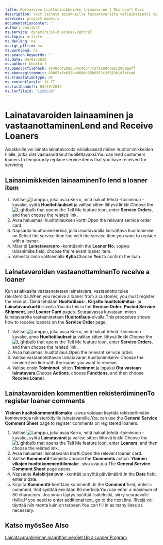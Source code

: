 ```yaml
---
title: Korvaavien huoltonimikkeiden lainaaminen | Microsoft Docs
description: Voit lainata asiakkaille lainatavaroita väliaikaisesti niiden huoltonimikkeiden tilalle, jotka olet vastaanottanut huollettavaksi.
services: project-madeira
documentationcenter: ''
author: bholtorf
ms.service: dynamics365-business-central
ms.topic: article
ms.devlang: na
ms.tgt_pltfrm: na
ms.workload: na
ms.search.keywords: ''
ms.date: 04/01/2019
ms.author: bholtorf
ms.openlocfilehash: 9b48cbf20e5324c4d347caf1a60cb9bc296aaaff
ms.sourcegitcommit: 60b87e5eb32bb408dd65b9855c29159b1dfbfca8
ms.translationtype: HT
ms.contentlocale: fi-FI
ms.lasthandoff: 04/29/2019
ms.locfileid: "1250639"
---
```

# <a name="lend-and-receive-loaners"></a><span data-ttu-id="fa6ec-103">Lainatavaroiden lainaaminen ja vastaanottaminen</span><span class="sxs-lookup"><span data-stu-id="fa6ec-103">Lend and Receive Loaners</span></span>
<span data-ttu-id="fa6ec-104">Asiakkaille voi lainata lainatavaroita väliaikaisesti niiden huoltonimikkeiden tilalle, jotka olet vastaanottanut huollettavaksi.</span><span class="sxs-lookup"><span data-stu-id="fa6ec-104">You can lend customers loaners to temporarily replace service items that you have received for servicing.</span></span>  
  
## <a name="to-lend-a-loaner-item"></a><span data-ttu-id="fa6ec-105">Lainanimikkeiden lainaaminen</span><span class="sxs-lookup"><span data-stu-id="fa6ec-105">To lend a loaner item</span></span>    
1. <span data-ttu-id="fa6ec-106">Valitse ![Lamppu, joka avaa Kerro, mitä haluat tehdä -toiminnon](media/ui-search/search_small.png "Kerro, mitä haluat tehdä") -kuvake, syötä **Huoltotilaukset** ja valitse sitten liittyvä linkki.</span><span class="sxs-lookup"><span data-stu-id="fa6ec-106">Choose the ![Lightbulb that opens the Tell Me feature](media/ui-search/search_small.png "Tell me what you want to do") icon, enter **Service Orders**, and then choose the related link.</span></span>  
2. <span data-ttu-id="fa6ec-107">Avaa haluamasi huoltotilauksen kortti.</span><span class="sxs-lookup"><span data-stu-id="fa6ec-107">Open the relevant service order card.</span></span>  
3. <span data-ttu-id="fa6ec-108">Napsauta huoltonimikeriviä, jolla lainatavaralla korvattava huoltonimike on.</span><span class="sxs-lookup"><span data-stu-id="fa6ec-108">Select the service item line with the service item you want to replace with a loaner.</span></span>  
4. <span data-ttu-id="fa6ec-109">Määritä **Lainatavaranro** -kenttään</span><span class="sxs-lookup"><span data-stu-id="fa6ec-109">In the **Loaner No.**</span></span> <span data-ttu-id="fa6ec-110">sopiva lainanimike.</span><span class="sxs-lookup"><span data-stu-id="fa6ec-110">field, choose the relevant loaner item.</span></span>  
5. <span data-ttu-id="fa6ec-111">Vahvista laina valitsemalla **Kyllä**.</span><span class="sxs-lookup"><span data-stu-id="fa6ec-111">Choose **Yes** to confirm the loan.</span></span>  

## <a name="to-receive-a-loaner"></a><span data-ttu-id="fa6ec-112">Lainatavaroiden vastaanottaminen</span><span class="sxs-lookup"><span data-stu-id="fa6ec-112">To receive a loaner</span></span>  
<span data-ttu-id="fa6ec-113">Kun asiakkaalta vastaanotetaan lainatavara, vastaanotto tulee rekisteröidä.</span><span class="sxs-lookup"><span data-stu-id="fa6ec-113">When you receive a loaner from a customer, you must register the receipt.</span></span> <span data-ttu-id="fa6ec-114">Tämä tehdään **Huoltotilaus**-, **Kirjattu huoltotoimitus**- ja **Lainatavarakortti**-sivuilla.</span><span class="sxs-lookup"><span data-stu-id="fa6ec-114">You do this in the **Service Order**, **Posted Service Shipment**, and **Loaner Card** pages.</span></span> <span data-ttu-id="fa6ec-115">Seuraavassa kuvataan, miten lainatavaroita vastaanotetaan **Huoltotilaus**-sivulla.</span><span class="sxs-lookup"><span data-stu-id="fa6ec-115">This procedure shows how to receive loaners on the **Service Order** page.</span></span>  
  
1. <span data-ttu-id="fa6ec-116">Valitse ![Lamppu, joka avaa Kerro, mitä haluat tehdä -toiminnon](media/ui-search/search_small.png "Kerro, mitä haluat tehdä") -kuvake, anna **Huoltotilaukset** ja valitse sitten liittyvä linkki.</span><span class="sxs-lookup"><span data-stu-id="fa6ec-116">Choose the ![Lightbulb that opens the Tell Me feature](media/ui-search/search_small.png "Tell me what you want to do") icon, enter **Service Orders**, and then choose the related link.</span></span>  
2. <span data-ttu-id="fa6ec-117">Avaa haluamasi huoltotilaus.</span><span class="sxs-lookup"><span data-stu-id="fa6ec-117">Open the relevant service order.</span></span>  
3. <span data-ttu-id="fa6ec-118">Valitse vastaanotettavan lainatavaran huoltonimikerivi.</span><span class="sxs-lookup"><span data-stu-id="fa6ec-118">Choose the service item line with the loaner you want to receive.</span></span>  
4. <span data-ttu-id="fa6ec-119">Valitse ensin **Toiminnot**, sitten **Toiminnot** ja lopuksi **Ota vastaan lainatavara**.</span><span class="sxs-lookup"><span data-stu-id="fa6ec-119">Choose **Actions**, choose **Functions**, and then choose **Receive Loaner**.</span></span>  

## <a name="to-register-loaner-comments"></a><span data-ttu-id="fa6ec-120">Lainatavaroiden kommenttien rekisteröiminen</span><span class="sxs-lookup"><span data-stu-id="fa6ec-120">To register loaner comments</span></span>  
<span data-ttu-id="fa6ec-121">**Yleinen huoltokommenttilomake** -sivua voidaan käyttää rekisteröimään kommentteja rekisteröidyille lainatavaroille.</span><span class="sxs-lookup"><span data-stu-id="fa6ec-121">You can use the **General Service Comment Sheet** page to register comments on registered loaners.</span></span>  
  
1. <span data-ttu-id="fa6ec-122">Valitse ![Lamppu, joka avaa Kerro, mitä haluat tehdä -toiminnon](media/ui-search/search_small.png "Kerro, mitä haluat tehdä") -kuvake, syötä **Lainatavarat** ja valitse sitten liittyvä linkki.</span><span class="sxs-lookup"><span data-stu-id="fa6ec-122">Choose the ![Lightbulb that opens the Tell Me feature](media/ui-search/search_small.png "Tell me what you want to do") icon, enter **Loaners**, and then choose the related link.</span></span>  
2. <span data-ttu-id="fa6ec-123">Avaa haluamasi lainatavaran kortti.</span><span class="sxs-lookup"><span data-stu-id="fa6ec-123">Open the relevant loaner card.</span></span>  
3. <span data-ttu-id="fa6ec-124">Valitse **Kommentit**-toiminto.</span><span class="sxs-lookup"><span data-stu-id="fa6ec-124">Choose the **Comments** action.</span></span> <span data-ttu-id="fa6ec-125">**Yleinen vikojen huoltokommenttilomake** -sivu avautuu.</span><span class="sxs-lookup"><span data-stu-id="fa6ec-125">The **General Service Comment Sheet** page opens.</span></span>  
4. <span data-ttu-id="fa6ec-126">Napsauta **Asiakirjan pvm** -kenttää ja syötä päivämäärä.</span><span class="sxs-lookup"><span data-stu-id="fa6ec-126">In the **Date** field, enter a date.</span></span>  
5. <span data-ttu-id="fa6ec-127">Kirjoita **Kommentti**-kenttään kommentti.</span><span class="sxs-lookup"><span data-stu-id="fa6ec-127">In the **Comment** field, enter a comment.</span></span> <span data-ttu-id="fa6ec-128">Voit syöttää enintään 80 merkkiä.</span><span class="sxs-lookup"><span data-stu-id="fa6ec-128">You can enter a maximum of 80 characters.</span></span> <span data-ttu-id="fa6ec-129">Jos sinun täytyy syöttää lisätekstiä, siirry seuraavalle riville.</span><span class="sxs-lookup"><span data-stu-id="fa6ec-129">If you need to enter additional text, go to the next line.</span></span> <span data-ttu-id="fa6ec-130">Rivejä voi täyttää niin monta kuin on tarpeen.</span><span class="sxs-lookup"><span data-stu-id="fa6ec-130">You can fill in as many lines as necessary.</span></span>  
  
## <a name="see-also"></a><span data-ttu-id="fa6ec-131">Katso myös</span><span class="sxs-lookup"><span data-stu-id="fa6ec-131">See Also</span></span>  
[<span data-ttu-id="fa6ec-132">Lainatavaraohjelman määrittäminen</span><span class="sxs-lookup"><span data-stu-id="fa6ec-132">Set Up a Loaner Program</span></span>](service-how-setup-loaner-program.md)   
